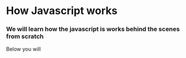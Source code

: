 # How Javascript works

### We will learn how the javascript is works behind the scenes from scratch

Below you will
